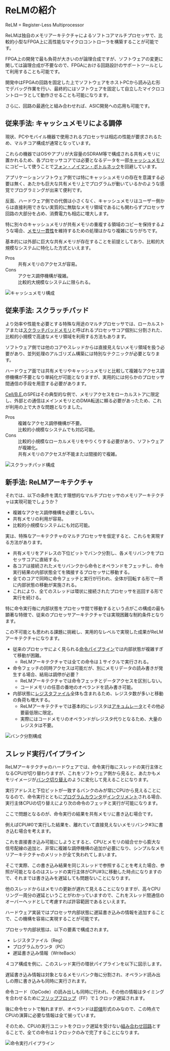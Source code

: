 # ReLMの紹介

ReLM = Register-Less Multiprocessor

ReLMは独自のメモリアーキテクチャによるソフトコアマルチプロセッサで、比較的小型なFPGA上に高性能なマイクロコントローラを構築することが可能です。

FPGA上の開発で最も負荷が大きいのが論理合成ですが、ソフトウェアの変更に関しては論理合成が不要なので、FPGAにおける回路設計のサポートツールとして利用することも可能です。

開発中はFPGAの回路を固定した上でソフトウェアをホストPCから読み込む形でデバッグ作業を行い、最終的にはソフトウェアを固定して自立したマイクロコントローラとして動作させることも可能になります。

さらに、回路の最適化と組み合わせれば、ASIC開発への応用も可能です。

## 従来手法: キャッシュメモリによる調停

現状、PCやモバイル機器で使用されるプロセッサは相応の性能が要求されるため、マルチコア構成が通常となっています。

これらの機器ではOSやアプリが大容量のSDRAM等で構成される共有メモリに置かれるため、各プロセッサコアでは必要となるデータを一部[キャッシュメモリ](https://ja.wikipedia.org/wiki/%E3%82%AD%E3%83%A3%E3%83%83%E3%82%B7%E3%83%A5%E3%83%A1%E3%83%A2%E3%83%AA)にコピーして使うことで[フォン・ノイマン・ボトルネック](https://ja.wikipedia.org/wiki/%E3%83%95%E3%82%A9%E3%83%B3%E3%83%BB%E3%83%8E%E3%82%A4%E3%83%9E%E3%83%B3%E3%83%BB%E3%83%9C%E3%83%88%E3%83%AB%E3%83%8D%E3%83%83%E3%82%AF)を回避しています。

アプリケーションソフトウェア側では特にキャッシュメモリの存在を意識する必要は無く、あたかも巨大な共有メモリ上でプログラムが動いているかのような感覚でプログラミングが出来て便利です。

反面、ハードウェア側での代償は小さくなく、キャッシュメモリはユーザー側からは直接利用できない実質的に無駄なメモリ領域であるにも関わらずプロセッサ回路の大部分を占め、消費電力も相応に増大します。

特に別々のキャッシュメモリが共有メモリの重複する領域のコピーを保持するような場合、[メモリ一貫性](https://ja.wikipedia.org/wiki/%E3%83%A1%E3%83%A2%E3%83%AA%E4%B8%80%E8%B2%AB%E6%80%A7)を維持するための処理はかなり複雑になりがちです。

基本的には外部に巨大な共有メモリが存在することを前提としており、比較的大規模なシステムに特化した方式といえます。

<dl>
<dt>Pros</dt>
<dd>共有メモリのアクセスが容易。</dd>
<dt>Cons</dt>
<dd>アクセス調停機構が複雑。</dd>
<dd>比較的大規模なシステムに限られる。</dd>
</dl>

![キャッシュメモリ構成](cachemem.svg)

## 従来手法: スクラッチパッド

より効率や性能を必要とする特殊な用途のマルチプロセッサでは、ローカルストアまたは[スクラッチパッドメモリ](https://ja.wikipedia.org/wiki/%E3%82%B9%E3%82%AF%E3%83%A9%E3%83%83%E3%83%81%E3%83%91%E3%83%83%E3%83%89%E3%83%A1%E3%83%A2%E3%83%AA)と呼ばれるプロセッサコア個別に分割された、比較的小規模で高速なメモリ領域を利用する方法もあります。

ソフトウェア側では他のコアやスレッドからは直接見えないメモリ領域を扱う必要があり、並列処理のアルゴリズム構築には特別なテクニックが必要となります。

ハードウェア面では共有メモリやキャッシュメモリと比較して複雑なアクセス調停機構が不要となり単純化が可能となりますが、実用的には何らかのプロセッサ間通信の手段を用意する必要があります。

[Cell/B.E.](https://ja.wikipedia.org/wiki/Cell_Broadband_Engine)のSPEはその典型的な例で、メモリアクセスをローカルストアに限定し、外部との通信はメインメモリとのDMA転送に頼る必要があったため、これが利用の上で大きな問題となりました。

<dl>
<dt>Pros</dt>
<dd>複雑なアクセス調停機構が不要。</dd>
<dd>比較的小規模なシステムでも対応可能。</dd>
<dt>Cons</dt>
<dd>比較的小規模なローカルメモリをやりくりする必要があり、ソフトウェアが複雑化。</dd>
<dd>共有メモリのアクセスが不能または間接的で複雑。</dd>
</dl>

![スクラッチパッド構成](localmem.svg)

## 新手法: ReLMアーキテクチャ

それでは、以下の条件を満たす理想的なマルチプロセッサのメモリアーキテクチャは実現可能でしょうか？

* 複雑なアクセス調停機構を必要としない。
* 共有メモリの利用が容易。
* 比較的小規模なシステムにも対応可能。

実は、特殊なアーキテクチャのマルチプロセッサを仮定すると、これらを実現する方法があります。

* 共有メモリをアドレスの下位ビットでバンク分割し、各メモリバンクをプロセッサコアに直結する。
* 各コアは接続されたメモリバンクから命令とオペランドをフェッチし、命令実行結果の内部状態全てを隣接するプロセッサに移動する。
* 全てのコアで同時に命令フェッチと実行が行われ、全体が回転する形で一斉に内部状態の移動が実施される。
* これにより、全てのスレッドは環状に接続されたプロセッサを巡回する形で実行を続ける。

特に命令実行毎に内部状態をプロセッサ間で移動するという点がこの構成の最も顕著な特徴で、従来のプロセッサアーキテクチャでは実現困難な制約条件となります。

この不可能とも思われる課題に挑戦し、実用的なレベルで実現した成果がReLMアーキテクチャになります。

* 従来のプロセッサによく見られる[命令パイプライン](https://ja.wikipedia.org/wiki/%E5%91%BD%E4%BB%A4%E3%83%91%E3%82%A4%E3%83%97%E3%83%A9%E3%82%A4%E3%83%B3)では内部状態が複雑すぎて移動が困難。
  * ReLMアーキテクチャでは全ての命令は１サイクルで実行される。
* 命令フェッチの同時アクセスは可能だが、別にメモリデータの読み書きが発生する場合、結局は調停が必要？
  * ReLMアーキテクチャでは命令フェッチとデータアクセスを区別しない。
  * コードメモリの任意の番地のオペランドを読み書き可能。
* 内部状態に[レジスタファイル](https://ja.wikipedia.org/wiki/%E3%83%AC%E3%82%B8%E3%82%B9%E3%82%BF%E3%83%95%E3%82%A1%E3%82%A4%E3%83%AB)全体も含まれるため、レジスタ数が多いと移動の負荷も増大する。
  * ReLMアーキテクチャでは基本的にレジスタは[アキュムレータ](https://ja.wikipedia.org/wiki/%E3%82%A2%E3%82%AD%E3%83%A5%E3%83%A0%E3%83%AC%E3%83%BC%E3%82%BF_(%E3%82%B3%E3%83%B3%E3%83%94%E3%83%A5%E3%83%BC%E3%82%BF))とその他必要最低限に限定。
  * 実際にはコードメモリのオペランドがレジスタ代りとなるため、大量のレジスタは不要。

![バンク分割構成](bankmem.svg)

## スレッド実行パイプライン

ReLMアーキテクチャのハードウェアでは、命令実行毎にスレッドの実行主体となるCPUが切り替わりますが、これをソフトウェア側から見ると、あたかもメモリイメージが[バンク切り替え](https://ja.wikipedia.org/wiki/%E3%83%90%E3%83%B3%E3%82%AF%E5%88%87%E3%82%8A%E6%8F%9B%E3%81%88)のように変化して見えることになります。

実行アドレスと下位ビットが一致するバンクのみが常にCPUから見えることになるので、命令実行とともに[プログラムカウンタ](https://ja.wikipedia.org/wiki/%E3%83%AC%E3%82%B8%E3%82%B9%E3%82%BF_(%E3%82%B3%E3%83%B3%E3%83%94%E3%83%A5%E3%83%BC%E3%82%BF)#%E3%83%97%E3%83%AD%E3%82%B0%E3%83%A9%E3%83%A0%E3%82%AB%E3%82%A6%E3%83%B3%E3%82%BF)が[インクリメント](https://ja.wikipedia.org/wiki/%E3%82%A4%E3%83%B3%E3%82%AF%E3%83%AA%E3%83%A1%E3%83%B3%E3%83%88)される場合、実行主体CPUの切り替えにより次の命令のフェッチと実行が可能になります。

ここで問題となるのが、命令実行の結果を共有メモリに書き込む場合です。

例えばCPU#0で実行した結果を、離れていて直接見えないメモリバンク#3に書き込む場合を考えます。

これを直接書き込み可能にしようとすると、CPUとメモリの組合せから膨大な信号配線の追加と、非常に複雑な調停機構の追加が必要になり、シンプルなメモリアーキテクチャのメリットが全て失われてしまいます。

そこで実際、この書き込み結果を同じスレッドで参照することを考えた場合、参照が可能となるのはスレッドの実行主体がCPU#3に移動した時点になりますので、それまでは書き込みを遅延しても問題ないことになります。

他のスレッドからはメモリの更新が遅れて見えることになりますが、高々CPUリング一周分の遅延ということがわかっていますので、これをスレッド間通信のオーバーヘッドとして考慮すれば許容範囲であるといえます。

ハードウェア実装ではプロセッサ内部状態に遅延書き込みの情報を追加することで、この機構を容易に実現することが可能です。

プロセッサ内部状態は、以下の要素で構成されます。
* レジスタファイル（Reg）
* プログラムカウンタ（PC）
* 遅延書き込み情報（WriteBack）

４コア構成を例に、このスレッド実行の環状パイプラインを以下に図示します。

遅延書き込み情報は対象となるメモリバンク毎に分割され、オペランド読み出しの際に書き込みも同時に実行されます。

命令コード（OpCode）の読み出しも同時に行われ、その他の情報はタイミングを合わせるために[フリップフロップ](https://ja.wikipedia.org/wiki/%E8%AB%96%E7%90%86%E5%9B%9E%E8%B7%AF#%E3%83%95%E3%83%AA%E3%83%83%E3%83%97%E3%83%95%E3%83%AD%E3%83%83%E3%83%97)（FF）で１クロック遅延されます。

後に命令セットで触れますが、オペランドは[即値](https://ja.wikipedia.org/wiki/%E3%82%A2%E3%83%89%E3%83%AC%E3%83%83%E3%82%B7%E3%83%B3%E3%82%B0%E3%83%A2%E3%83%BC%E3%83%89#%E6%A7%8B%E6%88%90%E8%A6%81%E7%B4%A0)形式のみなので、この時点でCPUの演算に必要な情報は全て揃っています。

そのため、CPUの実行ユニットをクロック遅延を受けない[組み合わせ回路](https://ja.wikipedia.org/wiki/%E8%AB%96%E7%90%86%E5%9B%9E%E8%B7%AF#%E7%B5%84%E3%81%BF%E5%90%88%E3%82%8F%E3%81%9B%E5%9B%9E%E8%B7%AF)とすることで、全ての命令は１クロックのみで完了することになります。

![命令実行パイプライン](pipeline.svg)
